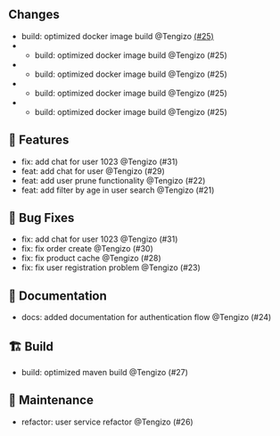 ## Changes

- build: optimized docker image build @Tengizo [(#25)](https://github.com/Tengizo/release-example/pull/25) 
- - build: optimized docker image build @Tengizo (#25)
- - build: optimized docker image build @Tengizo (#25)
- - build: optimized docker image build @Tengizo (#25)
-  - build: optimized docker image build @Tengizo (#25)

## 🚀 Features

- fix: add chat for user 1023 @Tengizo (#31)
- feat: add chat for user @Tengizo (#29)
- feat: add user prune functionality @Tengizo (#22)
- feat: add filter by age in user search @Tengizo (#21)

## 🐛 Bug Fixes

- fix: add chat for user 1023 @Tengizo (#31)
- fix: fix order create @Tengizo (#30)
- fix: fix product cache @Tengizo (#28)
- fix: fix user registration problem @Tengizo (#23)

## 📜 Documentation

- docs: added documentation for authentication flow @Tengizo (#24)

## 🏗️ Build

- build: optimized maven  build @Tengizo (#27)

## 🧰 Maintenance

- refactor: user service refactor @Tengizo (#26)


